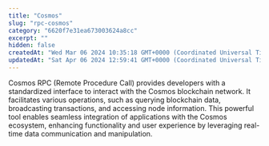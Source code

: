 ```yaml
---
title: "Cosmos"
slug: "rpc-cosmos"
category: "6620f7e31ea673003624a8cc"
excerpt: ""
hidden: false
createdAt: "Wed Mar 06 2024 10:35:18 GMT+0000 (Coordinated Universal Time)"
updatedAt: "Sat Apr 06 2024 12:59:41 GMT+0000 (Coordinated Universal Time)"
---
```


Cosmos RPC (Remote Procedure Call) provides developers with a standardized interface to interact with the Cosmos blockchain network. It facilitates various operations, such as querying blockchain data, broadcasting transactions, and accessing node information. This powerful tool enables seamless integration of applications with the Cosmos ecosystem, enhancing functionality and user experience by leveraging real-time data communication and manipulation.